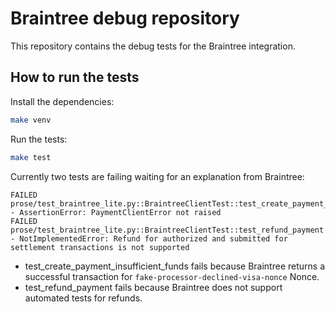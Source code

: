 # Braintree debug repository

This repository contains the debug tests for the Braintree integration.

## How to run the tests

Install the dependencies:

```bash
make venv
```

Run the tests:

```bash
make test
```

Currently two tests are failing waiting for an explanation from Braintree:

```
FAILED prose/test_braintree_lite.py::BraintreeClientTest::test_create_payment_insufficient_funds - AssertionError: PaymentClientError not raised
FAILED prose/test_braintree_lite.py::BraintreeClientTest::test_refund_payment - NotImplementedError: Refund for authorized and submitted for settlement transactions is not supported
```

- test_create_payment_insufficient_funds fails because Braintree returns a successful transaction for `fake-processor-declined-visa-nonce` Nonce.
- test_refund_payment fails because Braintree does not support automated tests for refunds.
